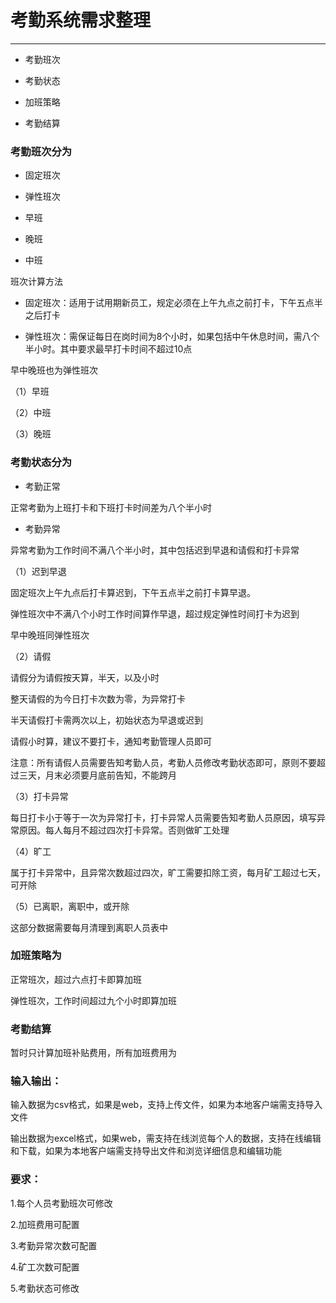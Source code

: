 # 考勤系统需求整理

---

* 考勤班次

* 考勤状态

* 加班策略

* 考勤结算

### 考勤班次分为

* 固定班次

* 弹性班次

* 早班

* 晚班

* 中班

班次计算方法

* 固定班次：适用于试用期新员工，规定必须在上午九点之前打卡，下午五点半之后打卡

* 弹性班次：需保证每日在岗时间为8个小时，如果包括中午休息时间，需八个半小时。其中要求最早打卡时间不超过10点

早中晚班也为弹性班次

（1）早班

（2）中班

（3）晚班

### 考勤状态分为

* 考勤正常

正常考勤为上班打卡和下班打卡时间差为八个半小时

* 考勤异常

异常考勤为工作时间不满八个半小时，其中包括迟到早退和请假和打卡异常

（1）迟到早退

固定班次上午九点后打卡算迟到，下午五点半之前打卡算早退。

弹性班次中不满八个小时工作时间算作早退，超过规定弹性时间打卡为迟到

早中晚班同弹性班次

（2）请假

请假分为请假按天算，半天，以及小时

整天请假的为今日打卡次数为零，为异常打卡

半天请假打卡需两次以上，初始状态为早退或迟到

请假小时算，建议不要打卡，通知考勤管理人员即可

注意：所有请假人员需要告知考勤人员，考勤人员修改考勤状态即可，原则不要超过三天，月末必须要月底前告知，不能跨月

（3）打卡异常

每日打卡小于等于一次为异常打卡，打卡异常人员需要告知考勤人员原因，填写异常原因。每人每月不超过四次打卡异常。否则做旷工处理

（4）旷工

属于打卡异常中，且异常次数超过四次，旷工需要扣除工资，每月矿工超过七天，可开除

（5）已离职，离职中，或开除

这部分数据需要每月清理到离职人员表中

### 加班策略为

正常班次，超过六点打卡即算加班

弹性班次，工作时间超过九个小时即算加班

### 考勤结算

暂时只计算加班补贴费用，所有加班费用为

### 输入输出：

输入数据为csv格式，如果是web，支持上传文件，如果为本地客户端需支持导入文件

输出数据为excel格式，如果web，需支持在线浏览每个人的数据，支持在线编辑和下载，如果为本地客户端需支持导出文件和浏览详细信息和编辑功能

### 要求：

1.每个人员考勤班次可修改

2.加班费用可配置

3.考勤异常次数可配置

4.矿工次数可配置

5.考勤状态可修改

